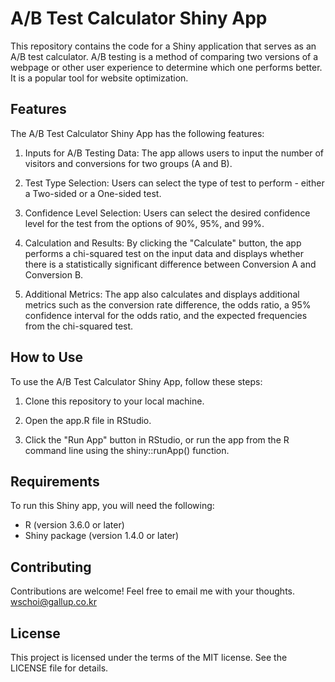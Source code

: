 # A/B Test Calculator Shiny App

This repository contains the code for a Shiny application that serves as an A/B test calculator. A/B testing is a method of comparing two versions of a webpage or other user experience to determine which one performs better. It is a popular tool for website optimization.

## Features
The A/B Test Calculator Shiny App has the following features:

1. Inputs for A/B Testing Data: The app allows users to input the number of visitors and conversions for two groups (A and B).

2. Test Type Selection: Users can select the type of test to perform - either a Two-sided or a One-sided test.

3. Confidence Level Selection: Users can select the desired confidence level for the test from the options of 90%, 95%, and 99%.

4. Calculation and Results: By clicking the "Calculate" button, the app performs a chi-squared test on the input data and displays whether there is a statistically significant difference between Conversion A and Conversion B.

5. Additional Metrics: The app also calculates and displays additional metrics such as the conversion rate difference, the odds ratio, a 95% confidence interval for the odds ratio, and the expected frequencies from the chi-squared test.

## How to Use

To use the A/B Test Calculator Shiny App, follow these steps:

1. Clone this repository to your local machine.

2. Open the app.R file in RStudio.

3. Click the "Run App" button in RStudio, or run the app from the R command line using the shiny::runApp() function.

## Requirements

To run this Shiny app, you will need the following:

- R (version 3.6.0 or later)
- Shiny package (version 1.4.0 or later)

## Contributing
Contributions are welcome! Feel free to email me with your thoughts. wschoi@gallup.co.kr

## License
This project is licensed under the terms of the MIT license. See the LICENSE file for details.
